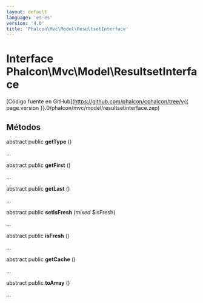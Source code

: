 ```yaml
---
layout: default
language: 'es-es'
version: '4.0'
title: 'Phalcon\Mvc\Model\ResultsetInterface'
---
```

# Interface **Phalcon\Mvc\Model\ResultsetInterface**

[Código fuente en GitHub](https://github.com/phalcon/cphalcon/tree/v{{ page.version }}.0/phalcon/mvc/model/resultsetinterface.zep)

## Métodos

abstract public **getType** ()

...

abstract public **getFirst** ()

...

abstract public **getLast** ()

...

abstract public **setIsFresh** (*mixed* $isFresh)

...

abstract public **isFresh** ()

...

abstract public **getCache** ()

...

abstract public **toArray** ()

...